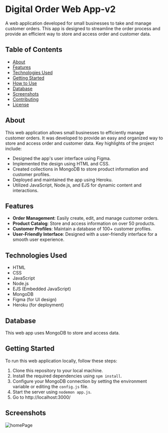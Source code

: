 # Digital Order Web App-v2

A web application developed for small businesses to take and manage customer orders. This app is designed to streamline the order process and provide an efficient way to store and access order and customer data.

## Table of Contents

- [About](#about)
- [Features](#features)
- [Technologies Used](#technologies-used)
- [Getting Started](#getting-started)
- [How to Use](#how-to-use)
- [Database](#database)
- [Screenshots](#screenshots)
- [Contributing](#contributing)
- [License](#license)

## About

This web application allows small businesses to efficiently manage customer orders. It was developed to provide an easy and organized way to store and access order and customer data. Key highlights of the project include:

- Designed the app's user interface using Figma.
- Implemented the design using HTML and CSS.
- Created collections in MongoDB to store product information and customer profiles.
- Deployed and maintained the app using Heroku.
- Utilized JavaScript, Node.js, and EJS for dynamic content and interactions.

## Features

- **Order Management**: Easily create, edit, and manage customer orders.
- **Product Catalog**: Store and access information on over 50 products.
- **Customer Profiles**: Maintain a database of 100+ customer profiles.
- **User-Friendly Interface**: Designed with a user-friendly interface for a smooth user experience.

## Technologies Used

- HTML
- CSS
- JavaScript
- Node.js
- EJS (Embedded JavaScript)
- MongoDB
- Figma (for UI design)
- Heroku (for deployment)

## Database

This web app uses MongoDB to store and access data. 

## Getting Started

To run this web application locally, follow these steps:

1. Clone this repository to your local machine.
2. Install the required dependencies using `npm install`.
3. Configure your MongoDB connection by setting the environment variable or editing the `config.js` file.
4. Start the server using `nodemon app.js`.
5. Go to http://localhost:3000/

## Screenshots


![homePage](https://github.com/hameedahl/orderApp-v2/assets/91581657/634c767f-b003-4095-a5da-e9e12da01c23)




